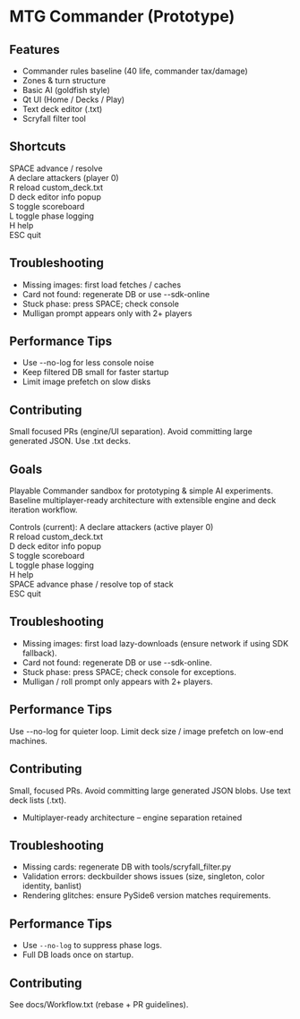 # MTG Commander (Prototype)

## Features
- Commander rules baseline (40 life, commander tax/damage)
- Zones & turn structure
- Basic AI (goldfish style)
- Qt UI (Home / Decks / Play)
- Text deck editor (.txt)
- Scryfall filter tool

## Shortcuts
SPACE advance / resolve  
A declare attackers (player 0)  
R reload custom_deck.txt  
D deck editor info popup  
S toggle scoreboard  
L toggle phase logging  
H help  
ESC quit  

## Troubleshooting
- Missing images: first load fetches / caches
- Card not found: regenerate DB or use --sdk-online
- Stuck phase: press SPACE; check console
- Mulligan prompt appears only with 2+ players

## Performance Tips
- Use --no-log for less console noise
- Keep filtered DB small for faster startup
- Limit image prefetch on slow disks

## Contributing
Small focused PRs (engine/UI separation). Avoid committing large generated JSON. Use .txt decks.

## Goals
Playable Commander sandbox for prototyping & simple AI experiments. Baseline multiplayer-ready architecture with extensible engine and deck iteration workflow.

Controls (current):
A declare attackers (active player 0)  
R reload custom_deck.txt  
D deck editor info popup  
S toggle scoreboard  
L toggle phase logging  
H help  
SPACE advance phase / resolve top of stack  
ESC quit  

## Troubleshooting
- Missing images: first load lazy-downloads (ensure network if using SDK fallback).
- Card not found: regenerate DB or use --sdk-online.
- Stuck phase: press SPACE; check console for exceptions.
- Mulligan / roll prompt only appears with 2+ players.

## Performance Tips
Use --no-log for quieter loop. Limit deck size / image prefetch on low-end machines.

## Contributing
Small, focused PRs. Avoid committing large generated JSON blobs. Use text deck lists (.txt).
- Multiplayer-ready architecture – engine separation retained

## Troubleshooting
- Missing cards: regenerate DB with tools/scryfall_filter.py
- Validation errors: deckbuilder shows issues (size, singleton, color identity, banlist)
- Rendering glitches: ensure PySide6 version matches requirements.

## Performance Tips
- Use `--no-log` to suppress phase logs.
- Full DB loads once on startup.

## Contributing
See docs/Workflow.txt (rebase + PR guidelines).
